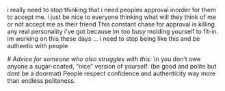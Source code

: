 i really need to stop thinking that i need peoples approval inorder for them to accept me.
i just be nice to everyone thinking what will they think of me or not accept me as their friend
This constant chase for approval is killing any real personality i've got because im too busy molding yourself to fit-in.
im working on this these days ... i need to stop being like this and be authentic with people 

_# Advice for someone who also struggles with this:_ \n
you don’t owe anyone a sugar-coated, “nice” version of yourself. (be good and polite but dont be a doormat)
People respect confidence and authenticity way more than endless politeness.

